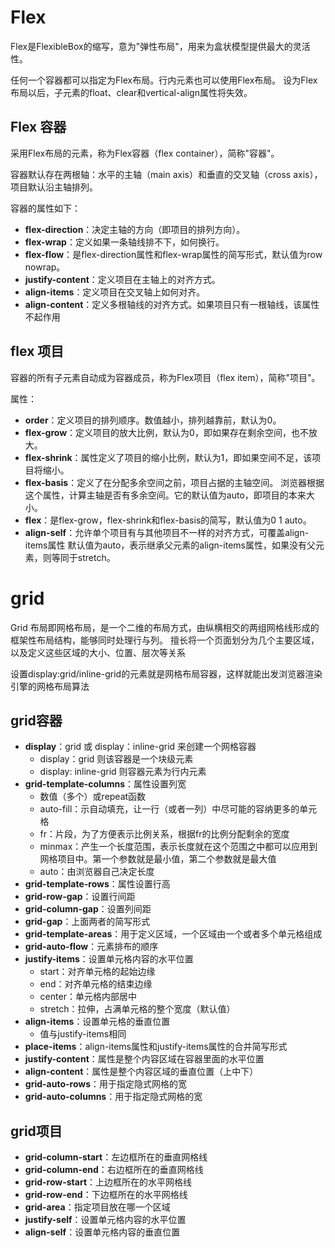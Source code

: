 # Flex
Flex是FlexibleBox的缩写，意为"弹性布局"，用来为盒状模型提供最大的灵活性。

任何一个容器都可以指定为Flex布局。行内元素也可以使用Flex布局。
设为Flex布局以后，子元素的float、clear和vertical-align属性将失效。

## Flex 容器
采用Flex布局的元素，称为Flex容器（flex container），简称"容器"。

容器默认存在两根轴：水平的主轴（main axis）和垂直的交叉轴（cross axis），项目默认沿主轴排列。

容器的属性如下：
- **flex-direction**：决定主轴的方向（即项目的排列方向）。 
- **flex-wrap**：定义如果一条轴线排不下，如何换行。 
- **flex-flow**：是flex-direction属性和flex-wrap属性的简写形式，默认值为row nowrap。 
- **justify-content**：定义项目在主轴上的对齐方式。 
- **align-items**：定义项目在交叉轴上如何对齐。 
- **align-content**：定义多根轴线的对齐方式。如果项目只有一根轴线，该属性不起作用

## flex 项目
容器的所有子元素自动成为容器成员，称为Flex项目（flex item），简称"项目"。

属性：
- **order**：定义项目的排列顺序。数值越小，排列越靠前，默认为0。
- **flex-grow**：定义项目的放大比例，默认为0，即如果存在剩余空间，也不放大。 
- **flex-shrink**：属性定义了项目的缩小比例，默认为1，即如果空间不足，该项目将缩小。 
- **flex-basis**：定义了在分配多余空间之前，项目占据的主轴空间。
浏览器根据这个属性，计算主轴是否有多余空间。它的默认值为auto，即项目的本来大小。 
- **flex**：是flex-grow，flex-shrink和flex-basis的简写，默认值为0 1 auto。 
- **align-self**：允许单个项目有与其他项目不一样的对齐方式，可覆盖align-items属性
默认值为auto，表示继承父元素的align-items属性，如果没有父元素，则等同于stretch。

# grid

Grid 布局即网格布局，是一个二维的布局方式，由纵横相交的两组网格线形成的框架性布局结构，能够同时处理行与列。
擅长将一个页面划分为几个主要区域，以及定义这些区域的大小、位置、层次等关系

设置display:grid/inline-grid的元素就是网格布局容器，这样就能出发浏览器渲染引擎的网格布局算法

## grid容器
- **display**：grid 或 display：inline-grid 来创建一个网格容器 
  - display：grid 则该容器是一个块级元素 
  - display: inline-grid 则容器元素为行内元素
- **grid-template-columns**：属性设置列宽
  - 数值（多个）或repeat函数
  - auto-fill：示自动填充，让一行（或者一列）中尽可能的容纳更多的单元格 
  - fr：片段，为了方便表示比例关系，根据fr的比例分配剩余的宽度 
  - minmax：产生一个长度范围，表示长度就在这个范围之中都可以应用到网格项目中。第一个参数就是最小值，第二个参数就是最大值 
  - auto：由浏览器自己决定长度
- **grid-template-rows**：属性设置行高
- **grid-row-gap**：设置行间距
- **grid-column-gap**：设置列间距
- **grid-gap**：上面两者的简写形式
- **grid-template-areas**：用于定义区域，一个区域由一个或者多个单元格组成
- **grid-auto-flow**：元素排布的顺序
- **justify-items**：设置单元格内容的水平位置
  - start：对齐单元格的起始边缘 
  - end：对齐单元格的结束边缘 
  - center：单元格内部居中 
  - stretch：拉伸，占满单元格的整个宽度（默认值）
- **align-items**：设置单元格的垂直位置
  - 值与justify-items相同
- **place-items**：align-items属性和justify-items属性的合并简写形式 
- **justify-content**：属性是整个内容区域在容器里面的水平位置
- **align-content**：属性是整个内容区域的垂直位置（上中下）
- **grid-auto-rows**：用于指定隐式网格的宽
- **grid-auto-columns**：用于指定隐式网格的宽

## grid项目
- **grid-column-start**：左边框所在的垂直网格线 
- **grid-column-end**：右边框所在的垂直网格线 
- **grid-row-start**：上边框所在的水平网格线 
- **grid-row-end**：下边框所在的水平网格线
- **grid-area**：指定项目放在哪一个区域
- **justify-self**：设置单元格内容的水平位置
- **align-self**：设置单元格内容的垂直位置